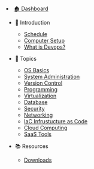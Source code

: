 <li id="dash">
<a href="/#/README">🏚 Dashboard</a>
</li>

- 👋 Introduction
    - [Schedule](/courses/01-Introduction/lessons/schedule.md)
    - [Computer Setup](/courses/01-Introduction/lessons/computer-setup.md)
    - [What is Devops?](/courses/01-Introduction/lessons/what-is-devops.md)

- 📅 Topics
    - [OS Basics](courses/02-Os_Basics/home.md)
    - [System Administration](courses/03-System_Administration/home.md)
    - [Version Control](courses/04-Version_Control/home.md)
    - [Programming](courses/05-Programming/home.md)
    - [Virtualization](courses/06-Virtualization/home.md)
    - [Database](courses/07-Databases/home.md)
    - [Security](courses/08-Security/home.md)
    - [Networking](courses/10-Networking/home.md)
    - [IaC Infrustucture as Code](courses/13-IAC/home.md)
    - [Cloud Computing](courses/14-Cloud_Computing/home.md)
    - [SaaS Tools](courses/15-SaaS_Tools/home.md)

- 📚 Resources
    - [Downloads](/resources/downloads.md)
